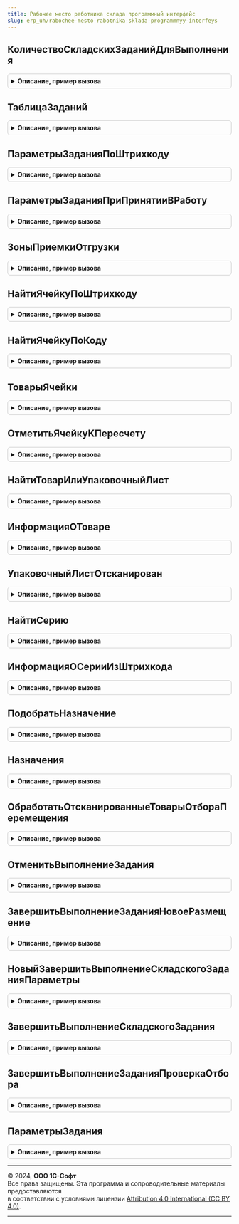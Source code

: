 ```yaml
---
title: Рабочее место работника склада программный интерфейс
slug: erp_uh/rabochee-mesto-rabotnika-sklada-programmnyy-interfeys
---
```



## КоличествоСкладскихЗаданийДляВыполнения
<details style="margin: 1em 0; padding: 0.5em; border: 1px solid #ccc; border-radius: 6px;">

<summary style="font-weight: bold; cursor: pointer;">Описание, пример вызова</summary>

```bsl

// Возвращает число - количество документов-заданий доступных для выполнения работником склада.
//
// Параметры:
//	Склад - СправочникСсылка.СкладскиеПомещения - склад, для которого возвращается количество заданий,
//	Помещение - СправочникСсылка.СкладскиеПомещения - помещение склада.
//	ТипЗадания - Строка - тип складского задания,
//	Исполнители - Массив из СправочникСсылка.Пользователи - список исполнителей заданий.
//
// Возвращаемое значение:
//	Число - количество доступных для выполнения заданий заданного вида.
//
Функция КоличествоСкладскихЗаданийДляВыполнения(Склад, Помещение, ТипЗадания, Исполнители) Экспорт
```

Пример вызова
```bsl
Результат = РабочееМестоРаботникаСкладаПрограммныйИнтерфейс.КоличествоСкладскихЗаданийДляВыполнения(Склад, Помещение, ТипЗадания, Исполнители) 
```
</details>

## ТаблицаЗаданий
<details style="margin: 1em 0; padding: 0.5em; border: 1px solid #ccc; border-radius: 6px;">

<summary style="font-weight: bold; cursor: pointer;">Описание, пример вызова</summary>

```bsl

// Возвращает таблицу заданий, выбранного типа операции, указанных пользователей.
//
// Параметры:
//	Склад - СправочникСсылка.Склады - склад,
//	Помещение - СправочникСсылка.СкладскиеПомещения - помещение склада,
//	ТипЗадания - Строка - тип складских заданий,
//	Исполнитель - Массив из СправочникСсылка.Пользователи - список исполнителей заданий.
//
// Возвращаемое значение:
//	ТаблицаЗначений:
//	*Ссылка - ДокументСсылка - складской документ
//	*Номер - Строка - номер документа
//	*Исполнитель - СправочникСсылка.Пользователи
//	*НаименованиеИсполнителя - Строка
//	*НомерИсполнителя - Число
//	*ЕдиницаИзмерения - СправочникСсылка.УпаковкиЕдиницыИзмерения
//	*НаименованиеЕдиницыИзмерения - Строка
//
Функция ТаблицаЗаданий(Склад, Помещение, ТипЗадания, Исполнитель) Экспорт
```

Пример вызова
```bsl
Результат = РабочееМестоРаботникаСкладаПрограммныйИнтерфейс.ТаблицаЗаданий(Склад, Помещение, ТипЗадания, Исполнитель) 
```
</details>

## ПараметрыЗаданияПоШтрихкоду
<details style="margin: 1em 0; padding: 0.5em; border: 1px solid #ccc; border-radius: 6px;">

<summary style="font-weight: bold; cursor: pointer;">Описание, пример вызова</summary>

```bsl

// Возвращает структуру со служебной информацией о задании.
// Функция вызывается при сканировании штрихкода складского задания.
//
// Параметры:
//	Штрихкод - Строка - штрихкод задания.
//	Склад - СправочникСсылка.Склады - склад.
//	Помещение - СправочникСсылка.СкладскиеПомещения - помещение склада.
//	Пользователь - СправочникСсылка.Пользователи - исполнитель складского задания,
//	ТипЗадания - Строка - тип складского задания.
//	РежимВыбораОперации - Булево - Истина, если сканирование задания выполнено из меню "Выбор операции".
//									Ложь, если сканирование задания выполнено из меню "Главное меню" формы рабочего места.
//	ГлубинаДетализацииМаркировки - Число - глубина детализация информации по маркированным упаковкам:
//				0 - без детализации
//				999 - без ограничения вложенности
//
// Возвращаемое значение:
//	см. РабочееМестоРаботникаСкладаПрограммныйИнтерфейс.ПараметрыЗадания
//
Функция ПараметрыЗаданияПоШтрихкоду(Штрихкод, Склад, Помещение, Пользователь, ТипЗадания = "", Экспорт
```

Пример вызова
```bsl
Результат = РабочееМестоРаботникаСкладаПрограммныйИнтерфейс.ПараметрыЗаданияПоШтрихкоду(Штрихкод, Склад, Помещение, Пользователь, ТипЗадания, );
```
</details>

## ПараметрыЗаданияПриПринятииВРаботу
<details style="margin: 1em 0; padding: 0.5em; border: 1px solid #ccc; border-radius: 6px;">

<summary style="font-weight: bold; cursor: pointer;">Описание, пример вызова</summary>

```bsl

// Возвращает структуру со служебной информацией о задании.
// Функция вызывается при выборе задания из табличной части "Задания" формы обработки "РабочееМестоРаботникаСклада".
//
// Параметры:
//	Задание - ДокументСсылка - ссылка складского задание,
//	Пользователь - СправочникСсылка.Пользователи - исполнитель складского задания
//	ПараметрыЗадания - см. РабочееМестоРаботникаСкладаПрограммныйИнтерфейс.ПараметрыЗадания
//
// Возвращаемое значение:
//	см. РабочееМестоРаботникаСкладаПрограммныйИнтерфейс.ПараметрыЗадания
//
Функция ПараметрыЗаданияПриПринятииВРаботу(Задание, Пользователь, ПараметрыЗадания = Неопределено) Экспорт
```

Пример вызова
```bsl
Результат = РабочееМестоРаботникаСкладаПрограммныйИнтерфейс.ПараметрыЗаданияПриПринятииВРаботу(Задание, Пользователь, ПараметрыЗадания);
```
</details>

## ЗоныПриемкиОтгрузки
<details style="margin: 1em 0; padding: 0.5em; border: 1px solid #ccc; border-radius: 6px;">

<summary style="font-weight: bold; cursor: pointer;">Описание, пример вызова</summary>

```bsl

// Возвращает таблицу ячеек зон приемки и отгрузки по указанному складу.
//
// Параметры:
//	Склад - СправочникСсылка.Склады - склад,
//	Помещение - СправочникСсылка.СкладскиеПомещения - складское помещение.
//
// Возвращаемое значение:
//	ТаблицаЗначений - таблица зон приемки и отгрузки:
//		* Ячейка - СправочникСсылка.СкладскиеЯчейки - адрес складской ячейки.
//		* КодЯчейки - Строка - строковое представление складской ячейки.
//		* ТипЯчейки - ПеречислениеСсылка.ТипыСкладскихЯчеек - тип складской ячейки.
//		* Склад - СправочникСсылка.Склады - склад, в котором расположена ячейка приемки (отгрузки).
//		* НаименованиеСклада - Строка - имя склада.
//
Функция ЗоныПриемкиОтгрузки(Склад, Помещение) Экспорт
```

Пример вызова
```bsl
Результат = РабочееМестоРаботникаСкладаПрограммныйИнтерфейс.ЗоныПриемкиОтгрузки(Склад, Помещение) 
```
</details>

## НайтиЯчейкуПоШтрихкоду
<details style="margin: 1em 0; padding: 0.5em; border: 1px solid #ccc; border-radius: 6px;">

<summary style="font-weight: bold; cursor: pointer;">Описание, пример вызова</summary>

```bsl

// Выполняет поиск ячейки по штрихкоду.
//
// Параметры:
//	Склад           - СправочникСсылка.Склады - склад.
//	Помещение       - СправочникСсылка.СкладскиеПомещения - помещение склада.
//	ШтрихкодЯчейки  - Строка - штрихкод ячейки.
//	ЭтоСканирование - Булево - Истина, если значение штрихкода адреса ячейки получено через ТСД.
//
// Возвращаемое значение:
//	Структура - параметры ячейки, которые содержит поля:
//		* КодВозврата - Число - 1, если ячейка найдена. 0, Если ячейка не найдена.
//		* Ячейка - СправочникСсылка.СкладскиеЯчейки - найденная ячейка.
//		* ТипЯчейки - ПеречислениеСсылка.ТипыСкладскихЯчеек - тип складской ячейки.
//		* КодЯчейки - Строка- код ячейки.
//		* ШтрихкодЯчейки - Строка - штрихкод ячейки.
//
Функция НайтиЯчейкуПоШтрихкоду(Склад, Помещение, ШтрихкодЯчейки, ЭтоСканирование = Ложь) Экспорт
```

Пример вызова
```bsl
Результат = РабочееМестоРаботникаСкладаПрограммныйИнтерфейс.НайтиЯчейкуПоШтрихкоду(Склад, Помещение, ШтрихкодЯчейки, ЭтоСканирование);
```
</details>

## НайтиЯчейкуПоКоду
<details style="margin: 1em 0; padding: 0.5em; border: 1px solid #ccc; border-radius: 6px;">

<summary style="font-weight: bold; cursor: pointer;">Описание, пример вызова</summary>

```bsl

// Выполняет поиск ячейки по коду.
//
// Параметры:
//	Склад - СправочникСсылка.Склады - склад.
//	Помещение - СправочникСсылка - помещение склада.
//	КодЯчейки - Строка - код ячейки.
//
// Возвращаемое значение:
//	Структура - параметры ячейки, которые содержит поля:
//		* КодВозврата - Число - 1, если ячейка найдена. 0, Если ячейка не найдена.
//		* Ячейка - СправочникСсылка.СкладскиеЯчейки - найденная ячейка.
//		* ТипЯчейки - ПеречислениеСсылка.ТипыСкладскихЯчеек - тип складской ячейки.
//		* КодЯчейки - Строка- код ячейки.
//		* ШтрихкодЯчейки - Строка - штрихкод ячейки.
//
Функция НайтиЯчейкуПоКоду(Склад, Помещение, КодЯчейки) Экспорт
```

Пример вызова
```bsl
Результат = РабочееМестоРаботникаСкладаПрограммныйИнтерфейс.НайтиЯчейкуПоКоду(Склад, Помещение, КодЯчейки) 
```
</details>

## ТоварыЯчейки
<details style="margin: 1em 0; padding: 0.5em; border: 1px solid #ccc; border-radius: 6px;">

<summary style="font-weight: bold; cursor: pointer;">Описание, пример вызова</summary>

```bsl

// Возвращает таблицу товаров, хранящихся в ячейке.
//
// Параметры:
//	Склад - СправочникСсылка.СкладскиеПомещения - склад.
//	Помещение - СправочникСсылка.СкладскиеПомещения - помещение склада.
//	Ячейка - СправочникСсылка.СкладскиеЯчейки - ячейка.
//
// Возвращаемое значение:
//	ТаблицаЗначений - таблица товаров, хранящихся в ячейке, содержит колонки:
//		* Номенклатура - СправочникСсылка.Номенклатура - товар.
//		* НаименованиеНоменклатуры - Строка - наименование товара.
//		* Характеристика - СправочникСсылка.ХарактеристикиНоменклатуры - характеристика товара.
//		* НаименованиеХарактеристики - Строка - наименование характеристика товара.
//		* Упаковка - СправочникСсылка.УпаковкиЕдиницыИзмерения - упаковка товара;.
//		* НаименованиеУпаковки - Строка - наименование упаковки товара.
//		* Серия - СправочникСсылка.СерииНоменклатуры - серия товара.
//		* НаименованиеСерии - Строка - представление серии товара.
//		* Количество - Число - количество товара.
//
Функция ТоварыЯчейки(Склад, Помещение, Ячейка) Экспорт
```

Пример вызова
```bsl
Результат = РабочееМестоРаботникаСкладаПрограммныйИнтерфейс.ТоварыЯчейки(Склад, Помещение, Ячейка) 
```
</details>

## ОтметитьЯчейкуКПересчету
<details style="margin: 1em 0; padding: 0.5em; border: 1px solid #ccc; border-radius: 6px;">

<summary style="font-weight: bold; cursor: pointer;">Описание, пример вызова</summary>

```bsl

// Помечает ячейку к пересчету в регистре сведений "СостояниеЯчеекКПересчету".
//
// Параметры:
//	Ячейка - СправочникСсылка.СкладскиеЯчейки - ячейка.
//
Процедура ОтметитьЯчейкуКПересчету(Ячейка) Экспорт
```

Пример вызова
```bsl
РабочееМестоРаботникаСкладаПрограммныйИнтерфейс.ОтметитьЯчейкуКПересчету(Ячейка) 
```
</details>

## НайтиТоварИлиУпаковочныйЛист
<details style="margin: 1em 0; padding: 0.5em; border: 1px solid #ccc; border-radius: 6px;">

<summary style="font-weight: bold; cursor: pointer;">Описание, пример вызова</summary>

```bsl

// Выполняет поиск записи в регистре сведений "ШтрихкодыНоменклатуры" по указанному штрихкоду.
//
// Параметры:
//	Штрихкод - Строка - штрихкод товара.
//	ИскатьУпаковочныеЛисты - Булево - Истина - осуществляется поиск по штрихкоду среди упаковочных листов, Ложь - нет.
//
// Возвращаемое значение:
//	см. ПараметрыТовара
//
Функция НайтиТоварИлиУпаковочныйЛист(Штрихкод, ИскатьУпаковочныеЛисты) Экспорт
```

Пример вызова
```bsl
Результат = РабочееМестоРаботникаСкладаПрограммныйИнтерфейс.НайтиТоварИлиУпаковочныйЛист(Штрихкод, ИскатьУпаковочныеЛисты) 
```
</details>

## ИнформацияОТоваре
<details style="margin: 1em 0; padding: 0.5em; border: 1px solid #ccc; border-radius: 6px;">

<summary style="font-weight: bold; cursor: pointer;">Описание, пример вызова</summary>

```bsl

// Возвращает структуру со служебной информацией о товаре.
//
// Параметры:
//	Склад - СправочникСсылка.СкладскиеПомещения - склад.
//	Помещение - СправочникСсылка.СкладскиеПомещения - помещение склада.
//	ПараметрыТовара - Структура - данные товара.
//
// Возвращаемое значение:
//	Структура:
//		* КартинкаТовара - ДвоичныеДанные,Неопределено - картинка товара.
//		* ОстаткиТовара - ТаблицаЗначений - данные об остатках товаров в ячейках на складе:
//		**Номенклатура - СправочникСсылка.Номенклатура
//		**НаименованиеНоменклатуры - Строка
//		**Характеристика - СправочникСсылка.ХарактеристикиНоменклатуры
//		**НаименованиеХарактеристики - Строка
//		**Упаковка - СправочникСсылка.УпаковкиЕдиницыИзмерения
//		**НаименованиеУпаковки - Строка
//		**Серия - СправочникСсылка.СерииНоменклатуры
//		**НаименованиеСерии - Строка
//		**Количество - Число
//		**Ячейка - СправочникСсылка.СкладскиеЯчейки
//		**КодЯчейки - Строка
//
Функция ИнформацияОТоваре(Склад, Помещение, ПараметрыТовара) Экспорт
```

Пример вызова
```bsl
Результат = РабочееМестоРаботникаСкладаПрограммныйИнтерфейс.ИнформацияОТоваре(Склад, Помещение, ПараметрыТовара) 
```
</details>

## УпаковочныйЛистОтсканирован
<details style="margin: 1em 0; padding: 0.5em; border: 1px solid #ccc; border-radius: 6px;">

<summary style="font-weight: bold; cursor: pointer;">Описание, пример вызова</summary>

```bsl

// Выполняет поиск указанного упаковочного листа среди отсканированных прежде.
//
// Параметры:
//	УпаковочныйЛист - ДокументСсылка.УпаковочныйЛист - ссылка на упаковочный лист
//	ОтсканированныеУпаковочныеЛисты - Массив из ДокументСсылка.УпаковочныйЛист -
//			массив ссылок на отсканированные прежде упаковочные листы.
//
// Возвращаемое значение:
//	Булево - Истина, если упаковочный лист найден среди прежде отсканированных.
//
Функция УпаковочныйЛистОтсканирован(УпаковочныйЛист, ОтсканированныеУпаковочныеЛисты) Экспорт
```

Пример вызова
```bsl
Результат = РабочееМестоРаботникаСкладаПрограммныйИнтерфейс.УпаковочныйЛистОтсканирован(УпаковочныйЛист, ОтсканированныеУпаковочныеЛисты) 
```
</details>

## НайтиСерию
<details style="margin: 1em 0; padding: 0.5em; border: 1px solid #ccc; border-radius: 6px;">

<summary style="font-weight: bold; cursor: pointer;">Описание, пример вызова</summary>

```bsl

// Выполняет поиск серии номенклатуры по заданному номеру и сроку годности.
//
// Параметры:
//	НомерСерии - Строка - номер серии.
//	СрокГодностиСерии - Дата - срок годности серии.
//	ВидНоменклатуры - СправочникСсылка.ВидыНоменклатуры - вид номенклатуры.
//	ПараметрыУказанияСерии - Структура - параметры указания серии.
//	ЭтоСканирование - Булево - Истина, если штрихкод серии номенклатуры введен вручную.
//
// Возвращаемое значение:
//	см. ПараметрыСерии
//
Функция НайтиСерию(НомерСерии, СрокГодностиСерии, ВидНоменклатуры, ПараметрыУказанияСерии, Экспорт
```

Пример вызова
```bsl
Результат = РабочееМестоРаботникаСкладаПрограммныйИнтерфейс.НайтиСерию(НомерСерии, СрокГодностиСерии, ВидНоменклатуры, ПараметрыУказанияСерии, );
```
</details>

## ИнформацияОСерииИзШтрихкода
<details style="margin: 1em 0; padding: 0.5em; border: 1px solid #ccc; border-radius: 6px;">

<summary style="font-weight: bold; cursor: pointer;">Описание, пример вызова</summary>

```bsl

// Извлекает из штрихкода информацию о номере и сроке годности.
// Работает только для штрихкодов, сгенерированных обработкой печати штрихкодов и номеров
// серий, сгенерированных формой регистрации серий.
//
// Параметры:
//	ШтрихкодСерии - Строка - штрихкод, из которого нужно извлечь информацию,
//	ИспользоватьНомерСерии - Булево - признак, что для серии, чей штрихкод передан, используется номер,
//	ИспользоватьСрокГодностиСерии - Булево - признак, что для серии, чей штрихкод передан, используется номер.
//
// Возвращаемое значение:
//	Структура - информация о серии товара штрихкода, содержит следующие поля:
//		* Номер - Строка - номер, извлеченный из штрихкода, если номера у серии нет - пустая строка.
//		* ГоденДо - Дата - дата срока годности, если срока годности у серии нет - пустая дата.
//
Функция ИнформацияОСерииИзШтрихкода(ШтрихкодСерии, ИспользоватьНомерСерии, ИспользоватьСрокГодностиСерии) Экспорт
```

Пример вызова
```bsl
Результат = РабочееМестоРаботникаСкладаПрограммныйИнтерфейс.ИнформацияОСерииИзШтрихкода(ШтрихкодСерии, ИспользоватьНомерСерии, ИспользоватьСрокГодностиСерии) 
```
</details>

## ПодобратьНазначение
<details style="margin: 1em 0; padding: 0.5em; border: 1px solid #ccc; border-radius: 6px;">

<summary style="font-weight: bold; cursor: pointer;">Описание, пример вызова</summary>

```bsl

// Подбирает назначение для товара.
//
// Параметры:
//	Склад - СправочникСсылка.СкладскиеПомещения - склад, в котором осуществляется поиск назначений для указанного товара.
//	Распоряжение - ДокументСсылка - ссылка документа распоряжения.
//	Ячейка - СправочникСсылка.СкладскиеЯчейки - ячейка, в которой осуществляется поиск назначений для указанного товара.
//	Товар - см. РабочееМестоРаботникаСкладаСервер.Товар
//	ТоварыДокумента - ТаблицаЗначений - таблица товаров документа складского задания.
//	ПараметрыРежима - Структура - параметры режима работы рабочего места работника склада.
//
// Возвращаемое значение:
//	СправочникСсылка.Назначения - подобранное назначение для указанного товара.
//
Функция ПодобратьНазначение(Склад, Распоряжение, Ячейка, Товар, ТоварыДокумента, ПараметрыРежима) Экспорт
```

Пример вызова
```bsl
Результат = РабочееМестоРаботникаСкладаПрограммныйИнтерфейс.ПодобратьНазначение(Склад, Распоряжение, Ячейка, Товар, ТоварыДокумента, ПараметрыРежима) 
```
</details>

## Назначения
<details style="margin: 1em 0; padding: 0.5em; border: 1px solid #ccc; border-radius: 6px;">

<summary style="font-weight: bold; cursor: pointer;">Описание, пример вызова</summary>

```bsl

// Возвращает таблицу назначений, в соответствии с указанными параметрами.
//
// Параметры:
//	Склад - СправочникСсылка.СкладскиеПомещения - склад, в котором осуществляется поиск назначений для указанного товара.
//	Распоряжение - ДокументСсылка - ссылка документа распоряжения.
//	Ячейка - СправочникСсылка.СкладскиеЯчейки - ячейка, в которой осуществляется поиск назначений для указанного товара.
//	Товар - см. РабочееМестоРаботникаСкладаСервер.Товар
//	ТоварыДокумента - ТаблицаЗначений - таблица товаров документа складского задания.
//	ПараметрыРежима - Структура - параметры режима работы рабочего места работника склада.
//	ДляАвтоподбора - Булево - Истина, если назначение подбирается автоматически.
//
// Возвращаемое значение:
//	ТаблицаЗначений - таблица назначений.
//
Функция Назначения(Склад, Распоряжение, Ячейка, Товар, ТоварыДокумента, ПараметрыРежима, ДляАвтоподбора = Ложь) Экспорт
```

Пример вызова
```bsl
Результат = РабочееМестоРаботникаСкладаПрограммныйИнтерфейс.Назначения(Склад, Распоряжение, Ячейка, Товар, ТоварыДокумента, ПараметрыРежима, ДляАвтоподбора);
```
</details>

## ОбработатьОтсканированныеТоварыОтбораПеремещения
<details style="margin: 1em 0; padding: 0.5em; border: 1px solid #ccc; border-radius: 6px;">

<summary style="font-weight: bold; cursor: pointer;">Описание, пример вызова</summary>

```bsl

// Вызывается при завершении отбора товаров при выполнении задания перемещения.
// При перемещении может быть отобрана только часть товаров, при размещении товаров
// должна выдаваться для обработки только отобранная часть товаров.
//
// Параметры:
//	Задание - ДокументСсылка - ссылка складского задания,
//	ТоварыДляСканирования - ТаблицаЗначений - таблица товаров, соответствующая табличной части выполняемого задания
//											и содержащая информацию об отсканированных товарах.
//											В операциях на пересчет хранится исходная информация о товарах документа "ПересчетТоваров".
//	ТЗОтсканированныеТовары - ТаблицаЗначений - таблица товаров, содержащая информацию об отсканированных товарах статус
//												указания серий которых имеет значения 'ПоФактуОтбора'.
//
// Возвращаемое значение:
//	см. ПараметрыЗадания
//
Функция ОбработатьОтсканированныеТоварыОтбораПеремещения(Задание, ТоварыДляСканирования, ТЗОтсканированныеТовары) Экспорт
```

Пример вызова
```bsl
Результат = РабочееМестоРаботникаСкладаПрограммныйИнтерфейс.ОбработатьОтсканированныеТоварыОтбораПеремещения(Задание, ТоварыДляСканирования, ТЗОтсканированныеТовары) 
```
</details>

## ОтменитьВыполнениеЗадания
<details style="margin: 1em 0; padding: 0.5em; border: 1px solid #ccc; border-radius: 6px;">

<summary style="font-weight: bold; cursor: pointer;">Описание, пример вызова</summary>

```bsl

// Отменяет выполнение текущего складского задания, переводит в первоначальный статус.
//
// Параметры:
//	Задание - ДокументСсылка - ссылка складского задания,
//	ИсходныйИсполнитель - СправочникСсылка.Пользователи - исполнитель складского задания.
//	ТипЗадания - Строка - тип складских заданий.
//	ПараметрыЗадания - см. ПараметрыЗадания
//
// Возвращаемое значение:
//	см. ПараметрыЗадания
//
Функция ОтменитьВыполнениеЗадания(Задание, ИсходныйИсполнитель, ТипЗадания, ПараметрыЗадания = Неопределено) Экспорт
```

Пример вызова
```bsl
Результат = РабочееМестоРаботникаСкладаПрограммныйИнтерфейс.ОтменитьВыполнениеЗадания(Задание, ИсходныйИсполнитель, ТипЗадания, ПараметрыЗадания);
```
</details>

## ЗавершитьВыполнениеЗаданияНовоеРазмещение
<details style="margin: 1em 0; padding: 0.5em; border: 1px solid #ccc; border-radius: 6px;">

<summary style="font-weight: bold; cursor: pointer;">Описание, пример вызова</summary>

```bsl

// Вызывается при завершении выполнения набора товаров для создания нового задания на размещение.
//
// Параметры:
//	Склад - СправочникСсылка.Склады - склад.
//	Помещение - СправочникСсылка.СкладскиеПомещения - помещение склада.
//	ЗонаПриемки - СправочникСсылка.СкладскиеЯчейки - зона, из которой отобраны товары для размещения.
//	Пользователь - СправочникСсылка.Пользователи - исполнитель складского задания.
//	ОтсканированныеТовары - ТаблицаЗначений - таблица отобранных товаров для операции размещения.
//	ДЗОтсканированнаяТара - ДеревоЗначений - данные о таре отобранных товаров, которые поставляются в многооборотной таре.
//
// Возвращаемое значение:
//	см. ПараметрыЗадания
//
Функция ЗавершитьВыполнениеЗаданияНовоеРазмещение(Склад, Помещение, ЗонаПриемки, Пользователь, ОтсканированныеТовары, Экспорт
```

Пример вызова
```bsl
Результат = РабочееМестоРаботникаСкладаПрограммныйИнтерфейс.ЗавершитьВыполнениеЗаданияНовоеРазмещение(Склад, Помещение, ЗонаПриемки, Пользователь, ОтсканированныеТовары, );
```
</details>

## НовыйЗавершитьВыполнениеСкладскогоЗаданияПараметры
<details style="margin: 1em 0; padding: 0.5em; border: 1px solid #ccc; border-radius: 6px;">

<summary style="font-weight: bold; cursor: pointer;">Описание, пример вызова</summary>

```bsl

// Конструктор параметров метода ЗавершитьВыполнениеСкладскогоЗадания().
// Возвращаемое значение:
//	Структура:
//	*Задание - ДокументСсылка,Неопределено - ссылка складского задания.
//	*ТЗОтсканированныеТовары - ДанныеФормыЭлементКоллекции,ТаблицаЗначений,Неопределено - таблица товаров, содержащая информацию
//		об отсканированных товарах статус указания серий которых имеет значения 'ПоФактуОтбора' в операциях отбора,
//		размещения и перемещения. В операциях пересчета и проверка отбора - хранятся данные об отсканированных товарах.
//	*ТоварыДляСканирования - ТаблицаЗначений,Неопределено - таблица товаров, соответствующая табличной части выполняемого задания
//		и содержащая информацию об отсканированных товарах в операциях отбора, размещения, перемещения и проверки отбора.
//		В операциях на пересчет хранится исходная информация о товарах документа "ПересчетТоваров".
//	*СканированныеЗначенияМарок - ТаблицаЗначений,Неопределено
//	*ЗонаПриемки - СправочникСсылка.СкладскиеЯчейки,Неопределено - зона, куда следует перенести отобранные товары, в случае отмены
//		выполнения задания на перемещения.
//	*ОтборОтсканирован - Булево - Истина - операция отбора выполнена в заданиях перемещения.
Функция НовыйЗавершитьВыполнениеСкладскогоЗаданияПараметры() Экспорт
```

Пример вызова
```bsl
Результат = РабочееМестоРаботникаСкладаПрограммныйИнтерфейс.НовыйЗавершитьВыполнениеСкладскогоЗаданияПараметры() 
```
</details>

## ЗавершитьВыполнениеСкладскогоЗадания
<details style="margin: 1em 0; padding: 0.5em; border: 1px solid #ccc; border-radius: 6px;">

<summary style="font-weight: bold; cursor: pointer;">Описание, пример вызова</summary>

```bsl

// Завершает выполнение складского задания. При сканировании товаров - отсканированные товары
// переносятся в табличные части документов, при наборе - создаются новые складские задания.
// Устанавливаются нужные статусы у документов, выполняется проведение документов.
//
// Параметры:
//	Параметры - см. НовыйЗавершитьВыполнениеСкладскогоЗаданияПараметры
//
// Возвращаемое значение:
//	см. РабочееМестоРаботникаСкладаПрограммныйИнтерфейс.ПараметрыЗадания
//
Функция ЗавершитьВыполнениеСкладскогоЗадания(Параметры) Экспорт
```

Пример вызова
```bsl
Результат = РабочееМестоРаботникаСкладаПрограммныйИнтерфейс.ЗавершитьВыполнениеСкладскогоЗадания(Параметры) 
```
</details>

## ЗавершитьВыполнениеЗаданияПроверкаОтбора
<details style="margin: 1em 0; padding: 0.5em; border: 1px solid #ccc; border-radius: 6px;">

<summary style="font-weight: bold; cursor: pointer;">Описание, пример вызова</summary>

```bsl

// Вызывается при завершении задания проверки отбора.
//
// Параметры:
//	Склад - СправочникСсылка.Склады - склад.
//	Помещение - СправочникСсылка.СкладскиеПомещения - помещение склада.
//	Задание - ДокументСсылка - ссылка складского задания.
//	ОтсканированныеТовары - ТаблицаЗначений - таблица товаров, содержащая информацию об отсканированных товарах.
//	ТоварыДляСканирования - ТабличнаяЧасть - таблица товаров, соответствующая табличной части выполняемого задания и содержащая информацию об отсканированных товарах.
//	ИспользуетсяАдресноеХранение - Булево - Истина, если на складе используется адресное хранение.
//	СканированныеЗначенияМарок - СписокЗначений:
//	*Значение - СправочникСсылка - сопоставленная ссылка.
//	*Представление - Строка -  значение штрихкода марки.
//
// Возвращаемое значение:
//	см. ПараметрыЗадания
//
Функция ЗавершитьВыполнениеЗаданияПроверкаОтбора(Склад, Помещение, Задание, ОтсканированныеТовары, ТоварыДляСканирования, Экспорт
```

Пример вызова
```bsl
Результат = РабочееМестоРаботникаСкладаПрограммныйИнтерфейс.ЗавершитьВыполнениеЗаданияПроверкаОтбора(Склад, Помещение, Задание, ОтсканированныеТовары, ТоварыДляСканирования, );
```
</details>

## ПараметрыЗадания
<details style="margin: 1em 0; padding: 0.5em; border: 1px solid #ccc; border-radius: 6px;">

<summary style="font-weight: bold; cursor: pointer;">Описание, пример вызова</summary>

```bsl

// Возвращает структуру для хранения сведений о задании.
//
// Возвращаемое значение:
//	Структура - параметры складского задания, содержат следующие поля:
//		* КодВозврата - Число - 0 означает признак наличия ошибок, выявленных в процессе работы со складским заданием.
//		* ТекстСообщения - Строка - текст сообщения пользователю, описывающий проблемы, возникшие в процессе выполнения,
//									складского задания.
//		* Склад - СправочникСсылка.Склады - склад документа складского задания.
//		* Помещение - СправочникСсылка.СкладскиеПомещения - помещение документа складского задания.
//		* Товары - ТаблицаЗначений - товары табличной части складских документов:
//			** НомерСтроки - Число
//			** Ячейка - СправочникСсылка.СкладскиеЯчейки
//			** КодЯчейки - Строка
//			** Номенклатура - СправочникСсылка.Номенклатура
//			** НаименованиеНоменклатуры - Строка
//			** АртикулНоменклатуры - Строка
//			** ОписаниеНоменклатуры - Строка
//			** ТипНоменклатуры - ПеречислениеСсылка.ТипыНоменклатуры
//			** ВидНоменклатуры - СправочникСсылка.ВидыНоменклатуры
//			** НаименованиеВидаНоменклатуры - Строка
//			** Характеристика - СправочникСсылка.ХарактеристикиНоменклатуры
//			** НаименованиеХарактеристики - Строка
//			** Серия - СправочникСсылка.СерииНоменклатуры
//			** НаименованиеСерии - Строка
//			** Назначение - СправочникСсылка.Назначения
//			** НаименованиеНазначения - Строка
//			** Упаковка - СправочникСсылка.УпаковкиЕдиницыИзмерения
//			** НаименованиеУпаковки - Строка
//			** Коэффициент - Число
//			** КоэффициентЕдиницыИзмеренияВеса - Число
//			** КоэффициентЕдиницыИзмеренияОбъема - Число
//			** ВесУпаковки - Число
//			** ОбъемУпаковки - Число
//			** ЕдиницаИзмерения - СправочникСсылка.УпаковкиЕдиницыИзмерения
//			** НаименованиеЕдиницыИзмерения - Строка
//			** ЕдиницаИзмеренияВеса - СправочникСсылка.УпаковкиЕдиницыИзмерения
//			** НаименованиеЕдиницыИзмеренияВеса - Строка
//			** ЕдиницаИзмеренияОбъема - СправочникСсылка.УпаковкиЕдиницыИзмерения
//			** НаименованиеЕдиницыИзмеренияОбъема - Строка
//			** ТипИзмеряемойВеличины - ПеречислениеСсылка.ТипыИзмеряемыхВеличин
//			** ИзлишекПорча - Число
//			** Количество - Число
//			** КоличествоФакт - Число
//			** КоличествоУпаковок - Число
//			** КоличествоУпаковокФакт - Число
//			** КоличествоУпаковокВДокументе - Число
//			** СтатусУказанияСерий - Число
//			** ИспользоватьНомерСерии - Булево
//			** ИспользоватьСрокГодностиСерии - Булево
//			** ТочностьУказанияСрокаГодностиСерии - ПеречислениеСсылка.ТочностиУказанияСрокаГодности
//		* ТоварыОтбор - ТаблицаЗначений - товары табличной части 'ТоварыОтбор' документа "ОтборРазмещениеТоваров":
//			** НомерСтроки - Число
//			** Ячейка - СправочникСсылка.СкладскиеЯчейки
//			** Номенклатура - СправочникСсылка.Номенклатура
//			** Характеристика - СправочникСсылка.ХарактеристикиНоменклатуры
//			** Серия - СправочникСсылка.СерииНоменклатуры
//			** Назначение - СправочникСсылка.Назначения
//			** Упаковка - СправочникСсылка.УпаковкиЕдиницыИзмерения
//			** СтатусУказанияСерий - Число
//		* ТоварыРазмещение - ТаблицаЗначений - товары табличной части 'ТоварыРазмещение' документа "ОтборРазмещениеТоваров":
//			** НомерСтроки - Число
//			** Ячейка - СправочникСсылка.СкладскиеЯчейки
//			** Номенклатура - СправочникСсылка.Номенклатура
//			** Характеристика - СправочникСсылка.ХарактеристикиНоменклатуры
//			** Серия - СправочникСсылка.СерииНоменклатуры
//			** Назначение - СправочникСсылка.Назначения
//			** СтатусУказанияСерий - Число
//		* ОтгружаемыеТовары - ТаблицаЗначений - товары табличной части 'ОтгружаемыеТовары' документа "РасходныйОрдерНаТовары":
//			** НомерСтроки - Число
//			** Действие - ПеречислениеСсылка.ДействияСоСтрокамиОрдеровНаОтгрузку
//			** Номенклатура - СправочникСсылка.Номенклатура
//			** НаименованиеНоменклатуры - Строка
//			** АртикулНоменклатуры - Строка
//			** ОписаниеНоменклатуры - Строка
//			** ТипНоменклатуры - ПеречислениеСсылка.ТипыНоменклатуры
//			** ВидНоменклатуры - СправочникСсылка.ВидыНоменклатуры
//			** НаименованиеВидаНоменклатуры - Строка
//			** Характеристика - СправочникСсылка.ХарактеристикиНоменклатуры
//			** НаименованиеХарактеристики - Строка
//			** Серия - СправочникСсылка.СерииНоменклатуры
//			** НаименованиеСерии - Строка
//			** Назначение - СправочникСсылка.Назначения
//			** НаименованиеНазначения - Строка
//			** Упаковка - СправочникСсылка.УпаковкиЕдиницыИзмерения
//			** НаименованиеУпаковки - Строка
//			** Коэффициент - Число
//			** КоэффициентЕдиницыИзмеренияВеса - Число
//			** КоэффициентЕдиницыИзмеренияОбъема - Число
//			** ВесУпаковки - Число
//			** ОбъемУпаковки - Число
//			** ЕдиницаИзмерения - СправочникСсылка.УпаковкиЕдиницыИзмерения
//			** НаименованиеЕдиницыИзмерения - Строка
//			** ЕдиницаИзмеренияВеса - СправочникСсылка.УпаковкиЕдиницыИзмерения
//			** НаименованиеЕдиницыИзмеренияВеса - Строка
//			** ЕдиницаИзмеренияОбъема - СправочникСсылка.УпаковкиЕдиницыИзмерения
//			** НаименованиеЕдиницыИзмеренияОбъема - Строка
//			** ТипИзмеряемойВеличины - ПеречислениеСсылка.ТипыИзмеряемыхВеличин
//			** НеОтгружать - Число
//			** Количество - Число
//			** КоличествоНеОтгружать - Число
//			** КоличествоУпаковок - Число
//			** КоличествоУпаковокНеОтгружать - Число
//			** КоличествоУпаковокВДокументе - Число
//			** КоличествоУпаковокВДокументеНеотгружаемые - Число
//			** СтатусУказанияСерий - Число
//			** ИспользоватьНомерСерии - Булево
//			** ИспользоватьСрокГодностиСерии - Булево
//			** ТочностьУказанияСрокаГодностиСерии - ПеречислениеСсылка.ТочностиУказанияСрокаГодности
//			** ЭтоУпаковочныйЛист - Булево
//		* ТипЗадания - Строка - идентификатор типа складского задания.
//		* Статус - ПеречислениеСсылка.СтатусыОтборовРазмещенийТоваров - статус документа складского задания.
//		* Проведен - Булево - Истина, если документ складского задания проведен.
//		* ИсходныйИсполнитель - СправочникСсылка.Пользователи - первоначальный исполнитель складского задания.
//		* ПорядокОбработки - ПеречислениеСсылка.ПорядокОбработкиСкладскогоЗадания - порядок работы со складскими ячейками,
//																					в процессе выполнения складского задания.
//		* ОтборОтсканирован - Булево - Истина, если успешно выполнен отбор товаров, по складскому заданию 'Перемещение'.
//
Функция ПараметрыЗадания() Экспорт
```

Пример вызова
```bsl
Результат = РабочееМестоРаботникаСкладаПрограммныйИнтерфейс.ПараметрыЗадания() 
```
</details>

---

© 2024, **ООО 1С-Софт**  
Все права защищены. Эта программа и сопроводительные материалы предоставляются  
в соответствии с условиями лицензии [Attribution 4.0 International (CC BY 4.0)](https://creativecommons.org/licenses/by/4.0/legalcode).

---
